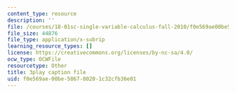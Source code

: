 ```yaml
---
content_type: resource
description: ''
file: /courses/18-01sc-single-variable-calculus-fall-2010/f0e569ae00be586780201c32cfb36e01_-MI0b4h3rS0.vtt
file_size: 44876
file_type: application/x-subrip
learning_resource_types: []
license: https://creativecommons.org/licenses/by-nc-sa/4.0/
ocw_type: OCWFile
resourcetype: Other
title: 3play caption file
uid: f0e569ae-00be-5867-8020-1c32cfb36e01
---
```

